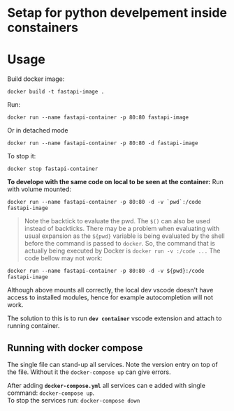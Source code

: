 Setap for python develpement inside constainers
===============================================

# Usage
Build docker image:
```
docker build -t fastapi-image .
```
Run:
```
docker run --name fastapi-container -p 80:80 fastapi-image
```
Or in detached mode
```
docker run --name fastapi-container -p 80:80 -d fastapi-image
```
To stop it:
```
docker stop fastapi-container
```
**To develope with the same code on local to be seen at the container:**
Run with volume mounted:
```
docker run --name fastapi-container -p 80:80 -d -v `pwd`:/code fastapi-image
```
> Note the backtick to evaluate the pwd. The `$()` can also be used instead of backticks. There may be a problem when evaluating with usual expansion as the `${pwd}` variable is being evaluated by the shell before the command is passed to `docker`. So, the command that is actually being executed by Docker is `docker run -v :/code ...`
The code bellow may not work:
```
docker run --name fastapi-container -p 80:80 -d -v ${pwd}:/code fastapi-image
```
Although above mounts all correctly, the local dev vscode doesn't have access to installed modules, hence for example autocompletion will not work.

The solution to this is to run **`dev container`** vscode extension and attach to running container.

## Running with docker compose

The single file can stand-up all services. Note the version entry on top of the file. Without it the `docker-compose up` can give errors.

After adding **`docker-compose.yml`** all services can e added with single command:
`docker-compose up`.</br>
To stop the services run: `docker-compose down`